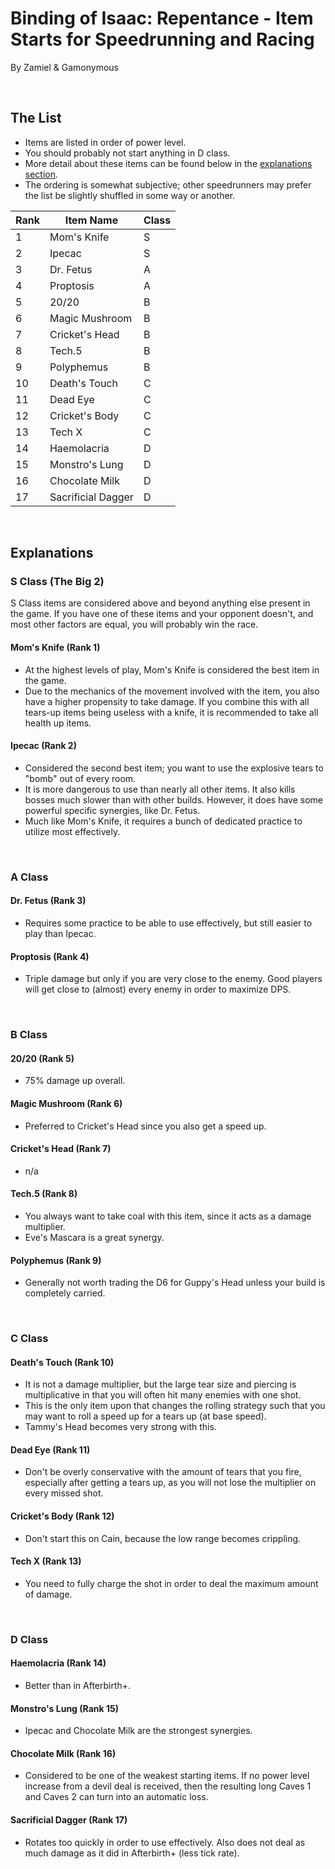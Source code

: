 # Binding of Isaac: Repentance - Item Starts for Speedrunning and Racing

By Zamiel & Gamonymous

<br>

## The List

- Items are listed in order of power level.
- You should probably not start anything in D class.
- More detail about these items can be found below in the [explanations section](#explanations).
- The ordering is somewhat subjective; other speedrunners may prefer the list be slightly shuffled in some way or another.

| Rank | Item Name          | Class |
| ---- | ------------------ | ----- |
| 1    | Mom's Knife        | S     |
| 2    | Ipecac             | S     |
| 3    | Dr. Fetus          | A     |
| 4    | Proptosis          | A     |
| 5    | 20/20              | B     |
| 6    | Magic Mushroom     | B     |
| 7    | Cricket's Head     | B     |
| 8    | Tech.5             | B     |
| 9    | Polyphemus         | B     |
| 10   | Death's Touch      | C     |
| 11   | Dead Eye           | C     |
| 12   | Cricket's Body     | C     |
| 13   | Tech X             | C     | 
| 14   | Haemolacria        | D     |
| 15   | Monstro's Lung     | D     |
| 16   | Chocolate Milk     | D     |
| 17   | Sacrificial Dagger | D     |

<br>

## Explanations

### S Class (The Big 2)

S Class items are considered above and beyond anything else present in the game. If you have one of these items and your opponent doesn't, and most other factors are equal, you will probably win the race.

#### Mom's Knife (Rank 1)

- At the highest levels of play, Mom's Knife is considered the best item in the game.
- Due to the mechanics of the movement involved with the item, you also have a higher propensity to take damage. If you combine this with all tears-up items being useless with a knife, it is recommended to take all health up items.

#### Ipecac (Rank 2)

- Considered the second best item; you want to use the explosive tears to "bomb" out of every room.
- It is more dangerous to use than nearly all other items. It also kills bosses much slower than with other builds. However, it does have some powerful specific synergies, like Dr. Fetus.
- Much like Mom's Knife, it requires a bunch of dedicated practice to utilize most effectively.

<br>

### A Class

#### Dr. Fetus (Rank 3)

- Requires some practice to be able to use effectively, but still easier to play than Ipecac.

#### Proptosis (Rank 4)

- Triple damage but only if you are very close to the enemy. Good players will get close to (almost) every enemy in order to maximize DPS.

<br>

### B Class

#### 20/20 (Rank 5)

- 75% damage up overall.

#### Magic Mushroom (Rank 6)

- Preferred to Cricket's Head since you also get a speed up.

#### Cricket's Head (Rank 7)

- n/a

#### Tech.5 (Rank 8)

- You always want to take coal with this item, since it acts as a damage multiplier.
- Eve's Mascara is a great synergy.

#### Polyphemus (Rank 9)

- Generally not worth trading the D6 for Guppy's Head unless your build is completely carried.

<br>

### C Class

#### Death's Touch (Rank 10)

- It is not a damage multiplier, but the large tear size and piercing is multiplicative in that you will often hit many enemies with one shot.
- This is the only item upon that changes the rolling strategy such that you may want to roll a speed up for a tears up (at base speed).
- Tammy's Head becomes very strong with this.

#### Dead Eye (Rank 11)

- Don't be overly conservative with the amount of tears that you fire, especially after getting a tears up, as you will not lose the multiplier on every missed shot.

#### Cricket's Body (Rank 12)

- Don't start this on Cain, because the low range becomes crippling.

#### Tech X (Rank 13)

- You need to fully charge the shot in order to deal the maximum amount of damage.

<br>

### D Class

#### Haemolacria (Rank 14)

- Better than in Afterbirth+.

#### Monstro's Lung (Rank 15)

- Ipecac and Chocolate Milk are the strongest synergies.

#### Chocolate Milk (Rank 16)

- Considered to be one of the weakest starting items. If no power level increase from a devil deal is received, then the resulting long Caves 1 and Caves 2 can turn into an automatic loss.

#### Sacrificial Dagger (Rank 17)

- Rotates too quickly in order to use effectively. Also does not deal as much damage as it did in Afterbirth+ (less tick rate).
